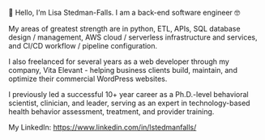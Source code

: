 <p>👋 Hello, I’m Lisa Stedman-Falls. I am a back-end software engineer 🤓</p>

<p>My areas of greatest strength are in python, ETL, APIs, SQL database design / management, AWS cloud / serverless infrastructure and services, and CI/CD workflow / pipeline configuration.</p> 

<p>I also freelanced for several years as a web developer through my company, Vita Elevant - helping business clients build, maintain, and optimize their commercial WordPress websites.</p> 

<p>I previously led a successful 10+ year career as a Ph.D.-level behavioral scientist, clinician, and leader, serving as an expert in technology-based health behavior assessment, treatment, and provider training.</p>

My LinkedIn: https://www.linkedin.com/in/lstedmanfalls/
